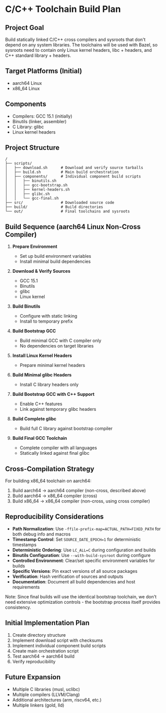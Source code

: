 # C/C++ Toolchain Build Plan

## Project Goal
Build statically linked C/C++ cross compilers and sysroots that don't depend on any system libraries. The toolchains will be used with Bazel, so sysroots need to contain only Linux kernel headers, libc + headers, and C++ standard library + headers.

## Target Platforms (Initial)
- aarch64 Linux
- x86_64 Linux

## Components
- Compilers: GCC 15.1 (initially)
- Binutils (linker, assembler)
- C Library: glibc
- Linux kernel headers

## Project Structure
```
/
├── scripts/
│   ├── download.sh      # Download and verify source tarballs
│   ├── build.sh         # Main build orchestration 
│   ├── components/      # Individual component build scripts
│   │   ├── binutils.sh
│   │   ├── gcc-bootstrap.sh
│   │   ├── kernel-headers.sh
│   │   ├── glibc.sh
│   │   └── gcc-final.sh
├── src/                 # Downloaded source code
├── build/               # Build directories
└── out/                 # Final toolchains and sysroots
```

## Build Sequence (aarch64 Linux Non-Cross Compiler)

1. **Prepare Environment**
   - Set up build environment variables
   - Install minimal build dependencies

2. **Download & Verify Sources**
   - GCC 15.1
   - Binutils
   - glibc
   - Linux kernel

3. **Build Binutils**
   - Configure with static linking
   - Install to temporary prefix

4. **Build Bootstrap GCC**
   - Build minimal GCC with C compiler only
   - No dependencies on target libraries

5. **Install Linux Kernel Headers**
   - Prepare minimal kernel headers

6. **Build Minimal glibc Headers**
   - Install C library headers only

7. **Build Bootstrap GCC with C++ Support**
   - Enable C++ features
   - Link against temporary glibc headers

8. **Build Complete glibc**
   - Build full C library against bootstrap compiler

9. **Build Final GCC Toolchain**
   - Complete compiler with all languages
   - Statically linked against final glibc

## Cross-Compilation Strategy

For building x86_64 toolchain on aarch64:
1. Build aarch64 → aarch64 compiler (non-cross, described above)
2. Build aarch64 → x86_64 compiler (cross)
3. Build x86_64 → x86_64 compiler (non-cross, using cross compiler)

## Reproducibility Considerations

- **Path Normalization**: Use `-ffile-prefix-map=ACTUAL_PATH=FIXED_PATH` for both debug info and macros
- **Timestamp Control**: Set `SOURCE_DATE_EPOCH=1` for deterministic timestamps
- **Deterministic Ordering**: Use `LC_ALL=C` during configuration and builds
- **Binutils Configuration**: Use `--with-build-sysroot` during configure
- **Controlled Environment**: Clear/set specific environment variables for builds
- **Specific Versions**: Pin exact versions of all source packages
- **Verification**: Hash verification of sources and outputs
- **Documentation**: Document all build dependencies and host requirements

Note: Since final builds will use the identical bootstrap toolchain, we don't need extensive optimization controls - the bootstrap process itself provides consistency.

## Initial Implementation Plan

1. Create directory structure
2. Implement download script with checksums
3. Implement individual component build scripts
4. Create main orchestration script
5. Test aarch64 → aarch64 build
6. Verify reproducibility

## Future Expansion

- Multiple C libraries (musl, uclibc)
- Multiple compilers (LLVM/Clang)
- Additional architectures (arm, riscv64, etc.)
- Multiple linkers (gold, lld)
